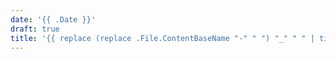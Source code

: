 ```yaml
---
date: '{{ .Date }}'
draft: true
title: '{{ replace (replace .File.ContentBaseName "-" " ") "_" " " | title }}'
---
```

